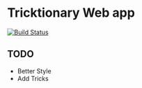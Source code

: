# Tricktionary Web app

[![Build Status](https://travis-ci.org/svbeon/tricktionary.svg?branch=master)](https://travis-ci.org/svbeon/tricktionary)

## TODO

  - Better Style
  - Add Tricks
